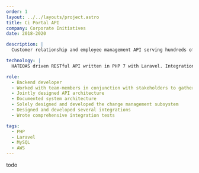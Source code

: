 ```yaml
---
order: 1
layout: ../../layouts/project.astro
title: Ci Portal API
company: Corporate Initiatives
date: 2018-2020

description: |
  Customer relationship and employee management API serving hundreds of employees across thousands of projects.

technology: |
  HATEOAS driven RESTful API written in PHP 7 with Laravel. Integrations with Box, QuickBooks, Microsoft Graph API, D-Tools and several internal API's.

role:
  - Backend developer
  - Worked with team-members in conjunction with stakeholders to gather and document business requirements
  - Jointly designed API architecture
  - Documented system architecture
  - Solely designed and developed the change management subsystem
  - Designed and developed several integrations
  - Wrote comprehensive integration tests

tags:
  - PHP
  - Laravel
  - MySQL
  - AWS
---
```


todo
<!-- The Ci Portal API was the first project in my professional web development career.

Ci had an existing portal for its employee and project management but was facing maintenance, scaleability and security concerns. The existing portal was a monolithic php5 website tightly coupled with its expensive and inflexible hosting environment.

Ci needed a new portal to 
The new portal had to be highly secure, cheap to maintain, extensible and 

The Ci Portal project successfully supplanted the old portal 

 , consisting of a separated separate client  with its old internal website and needed to upgrade to a more manageable and modern system to grow with the business.

Ci Portal is a web application and workflow management system that drives the core business processes at Ci.

Ci Portal integrates with a variety of third party tools to drive unify and automate workflows accross the company. -->
